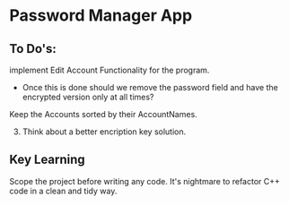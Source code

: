 # Password Manager App


## To Do's:
implement Edit Account Functionality for the program.
<!--1) Refactor Account class to replace passowrd string with Password pointer instead.-->
<!--2) This way we will have access to the Password class encription and decription functionalities.-->
* Once this is done should we remove the password field and have the encrypted version only at all times? 

Keep the Accounts sorted by their AccountNames.

3) Think about a better encription key solution.


## Key Learning
Scope the project before writing any code. It's nightmare to refactor C++ code in a clean and tidy way.

